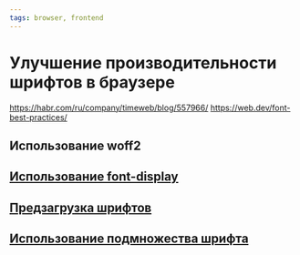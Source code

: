 ```yaml
---
tags: browser, frontend
---
```

# Улучшение производительности шрифтов в браузере

https://habr.com/ru/company/timeweb/blog/557966/
https://web.dev/font-best-practices/

## Использование woff2

## [Использование font-display](browser-fonts-display)

## [Предзагрузка шрифтов](browser-fonts-preload)

## [Использование подмножества шрифта](browser-font-subsetting)
